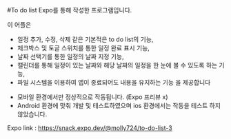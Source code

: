 #To do list
Expo를 통해 작성한 프로그램입니다.

이 어플은 
* 일정 추가, 수정, 삭제 같은 기본적은 to do list의 기능,
* 체크박스 및 토글 스위치를 통한 일정 완료 표시 기능,
* 날짜 선택기를 통한 일정의 날짜 지정 기능,
* 캘린더를 통해 일정이 있는 날짜와 해당 날짜의 일정을 한 눈에 볼 수 있도록 하는 기능,
* 파일 시스템을 이용하여 앱이 종료되어도 내용을 유지하는 기능
을 제공합니다


- 모바일 환경에서만 정상적으로 작동됩니다. (Expo 프리뷰 x)
- Android 환경에 맞춰 개발 및 테스트하였으며 ios 환경에서는 작동을 테스트 하지 않았습니다.

Expo link : https://snack.expo.dev/@molly724/to-do-list-3
